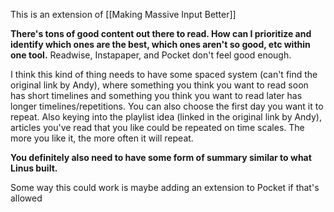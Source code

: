 This is an extension of [[Making Massive Input Better]]

**There's tons of good content out there to read. How can I prioritize and identify which ones are the best, which ones aren't so good, etc within one tool.** Readwise, Instapaper, and Pocket don't feel good enough. 

I think this kind of thing needs to have some spaced system (can't find the original link by Andy), where something you think you want to read soon has short timelines and something you think you want to read later has longer timelines/repetitions. You can also choose the first day you want it to repeat. Also keying into the playlist idea (linked in the original link by Andy), articles you've read that you like could be repeated on time scales. The more you like it, the more often it will repeat. 

**You definitely also need to have some form of summary similar to what Linus built.** 

Some way this could work is maybe adding an extension to Pocket if that's allowed
